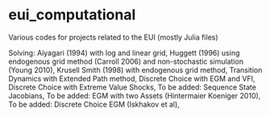 # eui_computational
Various codes for projects related to the EUI (mostly Julia files)

Solving: 
  Aiyagari (1994) with log and linear grid, 
  Huggett (1996) using endogenous grid method (Carroll 2006) and non-stochastic simulation (Young 2010),
  Krusell Smith (1998) with endogenous grid method,
  Transition Dynamics with Extended Path method,
  Discrete Choice with EGM and VFI,
  Discrete Choice with Extreme Value Shocks,
  To be added: Sequence State Jacobians,
  To be added: EGM with two Assets (Hintermaier Koeniger 2010),
  To be added: Discrete Choice EGM (Iskhakov et al),
